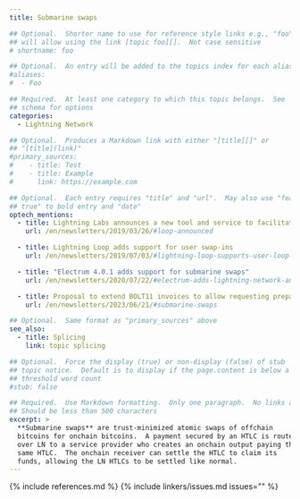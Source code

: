 ```yaml
---
title: Submarine swaps

## Optional.  Shorter name to use for reference style links e.g., "foo"
## will allow using the link [topic foo][].  Not case sensitive
# shortname: foo

## Optional.  An entry will be added to the topics index for each alias
#aliases:
#  - Foo

## Required.  At least one category to which this topic belongs.  See
## schema for options
categories:
  - Lightning Network

## Optional.  Produces a Markdown link with either "[title][]" or
## "[title](link)"
#primary_sources:
#    - title: Test
#    - title: Example
#      link: https://example.com

## Optional.  Each entry requires "title" and "url".  May also use "feature:
## true" to bold entry and "date"
optech_mentions:
  - title: Lightning Labs announces a new tool and service to facilitate submarine swaps
    url: /en/newsletters/2019/03/26/#loop-announced

  - title: Lightning Loop adds support for user swap-ins
    url: /en/newsletters/2019/07/03/#lightning-loop-supports-user-loop-ins

  - title: "Electrum 4.0.1 adds support for submarine swaps"
    url: /en/newsletters/2020/07/22/#electrum-adds-lightning-network-and-psbt-support

  - title: Proposal to extend BOLT11 invoices to allow requesting prepayment for submarine swaps
    url: /en/newsletters/2023/06/21/#submarine-swaps

## Optional.  Same format as "primary_sources" above
see_also:
  - title: Splicing
    link: topic splicing

## Optional.  Force the display (true) or non-display (false) of stub
## topic notice.  Default is to display if the page.content is below a
## threshold word count
#stub: false

## Required.  Use Markdown formatting.  Only one paragraph.  No links allowed.
## Should be less than 500 characters
excerpt: >
  **Submarine swaps** are trust-minimized atomic swaps of offchain
  bitcoins for onchain bitcoins.  A payment secured by an HTLC is routed
  over LN to a service provider who creates an onchain output paying the
  same HTLC.  The onchain receiver can settle the HTLC to claim its
  funds, allowing the LN HTLCs to be settled like normal.
---
```


{% include references.md %}
{% include linkers/issues.md issues="" %}
